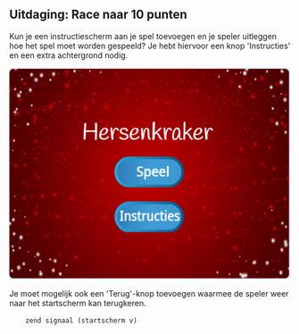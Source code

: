 ## Uitdaging: Race naar 10 punten

Kun je een instructiescherm aan je spel toevoegen en je speler uitleggen hoe het spel moet worden gespeeld? Je hebt hiervoor een knop 'Instructies' en een extra achtergrond nodig.

![screenshot](images/brain-instructions.png)

Je moet mogelijk ook een 'Terug'-knop toevoegen waarmee de speler weer naar het startscherm kan terugkeren.

```blocks3
    zend signaal (startscherm v)
```